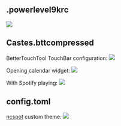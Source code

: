 ## .powerlevel9krc

![](https://giant.gfycat.com/OrderlyMixedFawn.gif)

## Castes.bttcompressed

BetterTouchTool TouchBar configuration:
![](https://imgur.com/oZCdkwm.png)

Opening calendar widget:
![](https://imgur.com/zDc3xK7.png)

With Spotify playing:
![](https://imgur.com/K9tB7YC.png)

## config.toml

[ncspot](https://github.com/hrkfdn/ncspot) custom theme:
![](https://imgur.com/dVX8ufr.png)
